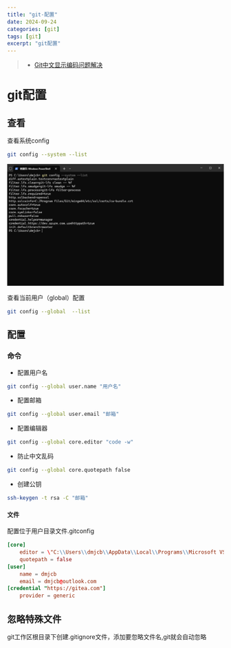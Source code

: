 ```yaml
---
title: "git-配置"
date: 2024-09-24
categories: [git]
tags: [git]
excerpt: "git配置"
---
```


> - [Git中文显示编码问题解决](https://cuiqingcai.com/9997.html)

# git配置

## 查看

查看系统config

```sh
git config --system --list
```

![](/Resource/Imgur/20241111_224143.jpg)

查看当前用户（global）配置

```sh
git config --global  --list
```

## 配置

### 命令

- 配置用户名

```sh
git config --global user.name "用户名"
```

- 配置邮箱

```sh
git config --global user.email "邮箱"
```

- 配置编辑器

```sh
git config --global core.editor "code -w"
```

- 防止中文乱码

```sh
git config --global core.quotepath false
```

- 创建公钥

```sh
ssh-keygen -t rsa -C "邮箱"
```

#### 文件

配置位于用户目录文件.gitconfig

```conf
[core]
	editor = \"C:\\Users\\dmjcb\\AppData\\Local\\Programs\\Microsoft VS Code\\bin\\code\" --wait
	quotepath = false
[user]
	name = dmjcb
	email = dmjcb@outlook.com
[credential "https://gitea.com"]
	provider = generic
```

## 忽略特殊文件

git工作区根目录下创建.gitignore文件，添加要忽略文件名,git就会自动忽略